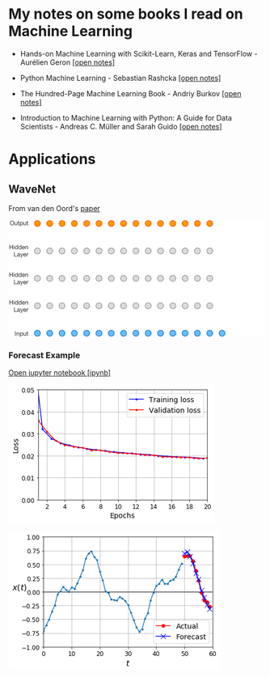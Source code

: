 # My notes on some books I read on Machine Learning

- Hands-on Machine Learning with Scikit-Learn, Keras and TensorFlow - Aurélien Geron [[open notes]](hands-on-ml/notes.md)

- Python Machine Learning - Sebastian Rashcka [[open notes]](python-ml/notes.md)

- The Hundred-Page Machine Learning Book - Andriy Burkov [[open notes]](hundred-page-ml/notes.md)

- Introduction to Machine Learning with Python: A Guide for Data Scientists - Andreas C. Müller and Sarah Guido [[open notes]](intro-ml-python/notes.md)

# Applications

## WaveNet

From van den Oord's [paper](https://arxiv.org/abs/1609.03499)

![wavenet_gif](images/wavenet.gif)

### Forecast Example

[Open jupyter notebook [ipynb]](./examples/time-series-LSTM-GRU-WaveNet.ipynb)

![wavenet_loss](images/wavenet_loss.png)

![wavenet_forecast](images/wavenet_forecast.png)